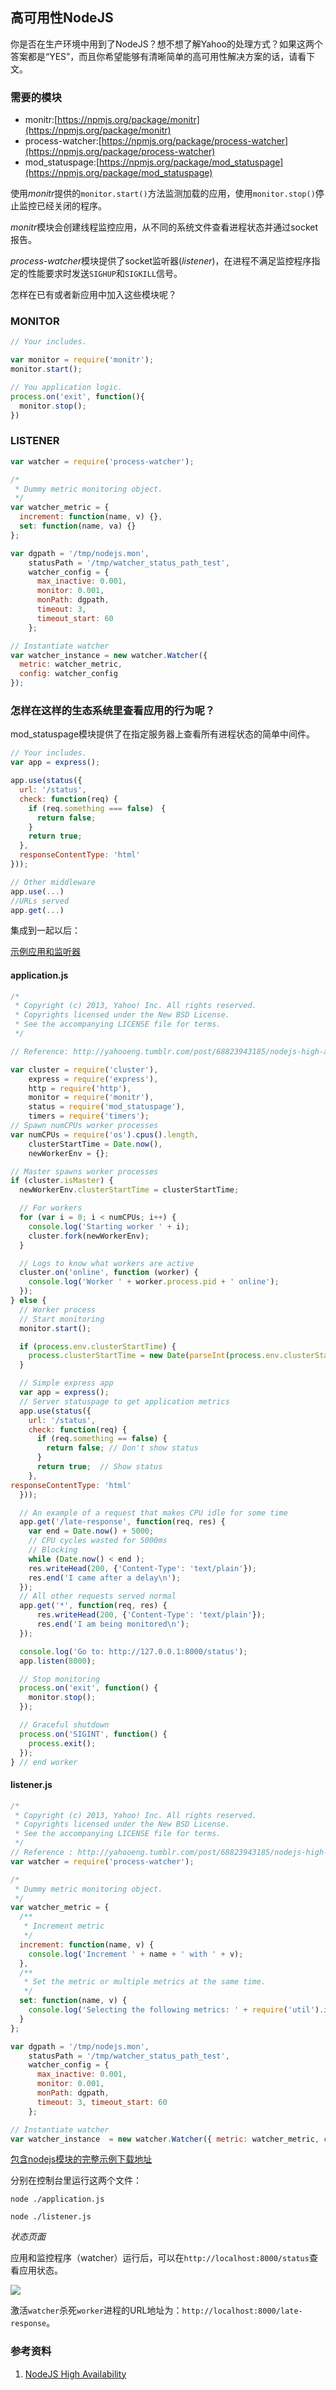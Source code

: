 高可用性NodeJS
---
你是否在生产环境中用到了NodeJS？想不想了解Yahoo的处理方式？如果这两个答案都是“YES”，而且你希望能够有清晰简单的高可用性解决方案的话，请看下文。

### 需要的模块

* monitr:[https://npmjs.org/package/monitr](https://npmjs.org/package/monitr)
* process-watcher:[https://npmjs.org/package/process-watcher](https://npmjs.org/package/process-watcher)
* mod_statuspage:[https://npmjs.org/package/mod_statuspage](https://npmjs.org/package/mod_statuspage)

使用*monitr*提供的`monitor.start()`方法监测加载的应用，使用`monitor.stop()`停止监控已经关闭的程序。

*monitr*模块会创建线程监控应用，从不同的系统文件查看进程状态并通过socket报告。

*process-watcher*模块提供了socket监听器(*listener*)，在进程不满足监控程序指定的性能要求时发送`SIGHUP`和`SIGKILL`信号。

怎样在已有或者新应用中加入这些模块呢？

### MONITOR

```javascript
// Your includes.

var monitor = require('monitr');
monitor.start();

// You application logic.
process.on('exit', function(){
  monitor.stop();
})
```

### LISTENER

```javascript
var watcher = require('process-watcher');

/*
 * Dummy metric monitoring object.
 */
var watcher_metric = {
  increment: function(name, v) {},
  set: function(name, va) {}
};

var dgpath = '/tmp/nodejs.mon',
    statusPath = '/tmp/watcher_status_path_test',
    watcher_config = {
      max_inactive: 0.001,
      monitor: 0.001,
      monPath: dgpath,
      timeout: 3,
      timeout_start: 60
    };

// Instantiate watcher
var watcher_instance = new watcher.Watcher({
  metric: watcher_metric,
  config: watcher_config
});
```

###  怎样在这样的生态系统里查看应用的行为呢？

mod_statuspage模块提供了在指定服务器上查看所有进程状态的简单中间件。

```javascript
// Your includes.
var app = express();

app.use(status({
  url: '/status',
  check: function(req) {
    if (req.something === false)　{
      return false;
    }
    return true;
  },
  responseContentType: 'html'
}));

// Other middleware
app.use(...)
//URLs served
app.get(...)
```

集成到一起以后：

[示例应用和监听器](https://github.com/rohiniwork/monitr/tree/nodejs-highavailability/examples/app-highavailability)

#### application.js
```javascript
/*
 * Copyright (c) 2013, Yahoo! Inc. All rights reserved.
 * Copyrights licensed under the New BSD License.
 * See the accompanying LICENSE file for terms.
 */

// Reference: http://yahooeng.tumblr.com/post/68823943185/nodejs-high-availability

var cluster = require('cluster'),
    express = require('express'),
    http = require('http'),
    monitor = require('monitr'),
    status = require('mod_statuspage'),
    timers = require('timers');
// Spawn numCPUs worker processes
var numCPUs = require('os').cpus().length,
    clusterStartTime = Date.now(),
    newWorkerEnv = {};

// Master spawns worker processes
if (cluster.isMaster) {
  newWorkerEnv.clusterStartTime = clusterStartTime;

  // For workers
  for (var i = 0; i < numCPUs; i++) {
    console.log('Starting worker ' + i);
    cluster.fork(newWorkerEnv);
  }

  // Logs to know what workers are active
  cluster.on('online', function (worker) {
    console.log('Worker ' + worker.process.pid + ' online');
  });
} else {
  // Worker process
  // Start monitoring
  monitor.start();

  if (process.env.clusterStartTime) {
    process.clusterStartTime = new Date(parseInt(process.env.clusterStartTime, 10));
  }

  // Simple express app
  var app = express();
  // Server statuspage to get application metrics
  app.use(status({
    url: '/status',
    check: function(req) {
      if (req.something == false) {
        return false; // Don't show status
      }
      return true;  // Show status
    },
responseContentType: 'html'
  }));

  // An example of a request that makes CPU idle for some time
  app.get('/late-response', function(req, res) {
    var end = Date.now() + 5000;
    // CPU cycles wasted for 5000ms
    // Blocking
    while (Date.now() < end );
    res.writeHead(200, {'Content-Type': 'text/plain'});
    res.end('I came after a delay\n');
  });
  // All other requests served normal
  app.get('*', function(req, res) {
      res.writeHead(200, {'Content-Type': 'text/plain'});
      res.end('I am being monitored\n');
  });

  console.log('Go to: http://127.0.0.1:8000/status');
  app.listen(8000);

  // Stop monitoring
  process.on('exit', function() {
    monitor.stop();
  });

  // Graceful shutdown
  process.on('SIGINT', function() {
    process.exit();
  });
} // end worker
```

#### listener.js

```javascript
/*
 * Copyright (c) 2013, Yahoo! Inc. All rights reserved.
 * Copyrights licensed under the New BSD License.
 * See the accompanying LICENSE file for terms.
 */
// Reference : http://yahooeng.tumblr.com/post/68823943185/nodejs-high-availability
var watcher = require('process-watcher');

/*
 * Dummy metric monitoring object.
 */
var watcher_metric = {
  /**
   * Increment metric
   */
  increment: function(name, v) {
    console.log('Increment ' + name + ' with ' + v);
  },
  /**
   * Set the metric or multiple metrics at the same time.
   */
  set: function(name, v) {
    console.log('Selecting the following metrics: ' + require('util').inspect(name));
  }
};

var dgpath = '/tmp/nodejs.mon',
    statusPath = '/tmp/watcher_status_path_test',
    watcher_config = {
      max_inactive: 0.001,
      monitor: 0.001,
      monPath: dgpath,
      timeout: 3, timeout_start: 60
    };

// Instantiate watcher
var watcher_instance  = new watcher.Watcher({ metric: watcher_metric, config: watcher_config });
```

[包含nodejs模块的完整示例下载地址](https://github.com/rohiniwork/monitr/tree/nodejs-highavailability/examples/)

分别在控制台里运行这两个文件：

`node ./application.js`

`node ./listener.js`

*状态页面*

应用和监控程序（watcher）运行后，可以在`http://localhost:8000/status`查看应用状态。

![](http://media.tumblr.com/509b5b25c58951757f57262d654ecd0f/tumblr_inline_mx7bp62TdY1stb2qs.png)

激活`watcher`杀死`worker`进程的URL地址为：`http://localhost:8000/late-response`。

### 参考资料
1.  [NodeJS High Availability](http://yahooeng.tumblr.com/post/68823943185/nodejs-high-availability)
